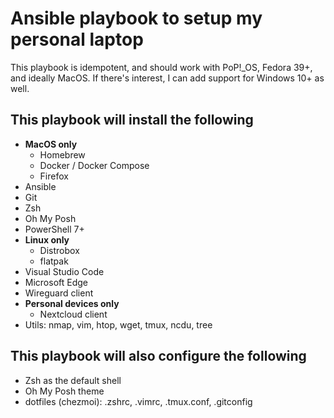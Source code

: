 # Ansible playbook to setup my personal laptop

This playbook is idempotent, and should work with PoP!_OS, Fedora 39+, and ideally MacOS. If there's interest, I can add support for Windows 10+ as well.

## This playbook will install the following

- **MacOS only**
  - Homebrew
  - Docker / Docker Compose
  - Firefox
- Ansible
- Git
- Zsh
- Oh My Posh
- PowerShell 7+
- **Linux only**
  - Distrobox
  - flatpak
- Visual Studio Code
- Microsoft Edge
- Wireguard client
- **Personal devices only**
  - Nextcloud client
- Utils: nmap, vim, htop, wget, tmux, ncdu, tree

## This playbook will also configure the following

- Zsh as the default shell
- Oh My Posh theme
- dotfiles (chezmoi): .zshrc, .vimrc, .tmux.conf, .gitconfig
